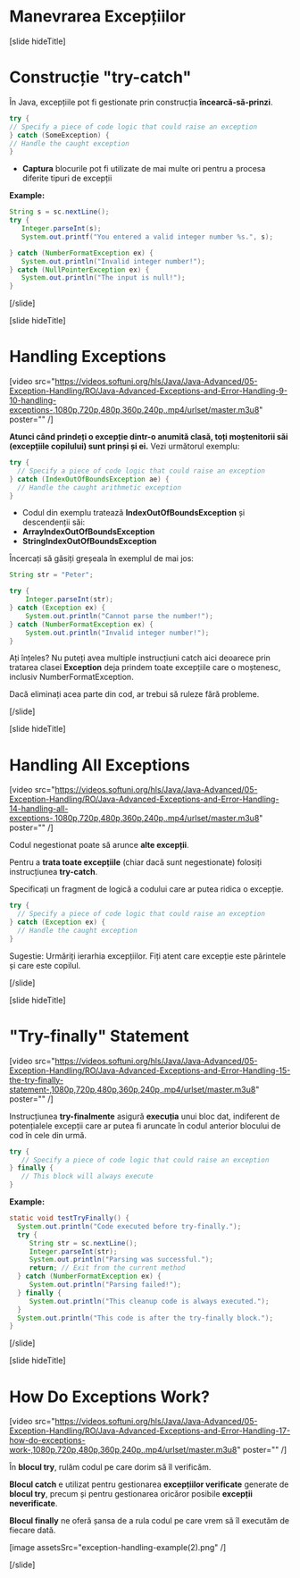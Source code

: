 # Manevrarea Excepțiilor

[slide hideTitle]

# Construcție "try-catch"

În Java, excepțiile pot fi gestionate prin construcția **încearcă-să-prinzi**.

```java 
try {
// Specify a piece of code logic that could raise an exception
} catch (SomeException) {
// Handle the caught exception
}
```

- **Captura** blocurile pot fi utilizate de mai multe ori pentru a procesa diferite tipuri de excepții

**Example:**

```java 
String s = sc.nextLine();
try {
   Integer.parseInt(s);
   System.out.printf("You entered a valid integer number %s.", s);

} catch (NumberFormatException ex) {
   System.out.println("Invalid integer number!");
} catch (NullPointerException ex) {
   System.out.println("The input is null!");
} 
```

[/slide]


[slide hideTitle]

# Handling Exceptions

[video src="https://videos.softuni.org/hls/Java/Java-Advanced/05-Exception-Handling/RO/Java-Advanced-Exceptions-and-Error-Handling-9-10-handling-exceptions-,1080p,720p,480p,360p,240p,.mp4/urlset/master.m3u8" poster="" /]

**Atunci când prindeți o excepție dintr-o anumită clasă, toți moștenitorii săi (excepțiile copilului) sunt prinși și ei.**
Vezi următorul exemplu:

```java 
try {
  // Specify a piece of code logic that could raise an exception 
} catch (IndexOutOfBoundsException ae) {
  // Handle the caught arithmetic exception
}
```
- Codul din exemplu tratează **IndexOutOfBoundsException** și descendenții săi: 
- **ArrayIndexOutOfBoundsException**
- **StringIndexOutOfBoundsException**


Încercați să găsiți greșeala în exemplul de mai jos:

```java live
String str = "Peter";

try {
    Integer.parseInt(str);
} catch (Exception ex) {
    System.out.println("Cannot parse the number!");
} catch (NumberFormatException ex) {
    System.out.println("Invalid integer number!");
}
```
Ați înțeles? Nu puteți avea multiple instrucțiuni catch aici deoarece prin tratarea clasei **Exception** deja prindem toate excepțiile care o moștenesc, inclusiv NumberFormatException.

Dacă eliminați acea parte din cod, ar trebui să ruleze fără probleme.

[/slide]

[slide hideTitle]

# Handling All Exceptions

[video src="https://videos.softuni.org/hls/Java/Java-Advanced/05-Exception-Handling/RO/Java-Advanced-Exceptions-and-Error-Handling-14-handling-all-exceptions-,1080p,720p,480p,360p,240p,.mp4/urlset/master.m3u8" poster="" /]

Codul negestionat poate să arunce **alte excepții**.

Pentru a **trata toate excepțiile** (chiar dacă sunt negestionate) folosiți instrucțiunea **try-catch**.

Specificați un fragment de logică a codului care ar putea ridica o excepție. 

```java
try {
  // Specify a piece of code logic that could raise an exception 
} catch (Exception ex) {
  // Handle the caught exception
}
``` 

Sugestie: Urmăriți ierarhia excepțiilor. Fiți atent care excepție este părintele și care este copilul.

[/slide]

[slide hideTitle]

# "Try-finally" Statement

[video src="https://videos.softuni.org/hls/Java/Java-Advanced/05-Exception-Handling/RO/Java-Advanced-Exceptions-and-Error-Handling-15-the-try-finally-statement-,1080p,720p,480p,360p,240p,.mp4/urlset/master.m3u8" poster="" /]

Instrucțiunea **try-finalmente** asigură **execuția** unui bloc dat, indiferent de potențialele excepții care ar putea fi aruncate în codul anterior blocului de cod în cele din urmă.

```java 
try {
   // Specify a piece of code logic that could raise an exception 
} finally {
   // This block will always execute
}
```

**Example:**

```java 
static void testTryFinally() {
  System.out.println("Code executed before try-finally.");
  try {
     String str = sc.nextLine();
     Integer.parseInt(str);
     System.out.println("Parsing was successful.");
     return; // Exit from the current method
  } catch (NumberFormatException ex) {
     System.out.println("Parsing failed!");
  } finally {
     System.out.println("This cleanup code is always executed.");
  }
  System.out.println("This code is after the try-finally block.");
}
```

[/slide]

[slide hideTitle]

# How Do Exceptions Work?

[video src="https://videos.softuni.org/hls/Java/Java-Advanced/05-Exception-Handling/RO/Java-Advanced-Exceptions-and-Error-Handling-17-how-do-exceptions-work-,1080p,720p,480p,360p,240p,.mp4/urlset/master.m3u8" poster="" /]

În **blocul try**, rulăm codul pe care dorim să îl verificăm.

**Blocul catch** e utilizat pentru gestionarea **excepțiilor verificate** generate de **blocul try**, precum și pentru gestionarea oricăror posibile **excepții neverificate**.

**Blocul finally** ne oferă șansa de a rula codul pe care vrem să îl executăm de fiecare dată.  

[image assetsSrc="exception-handling-example(2).png" /]

[/slide]



